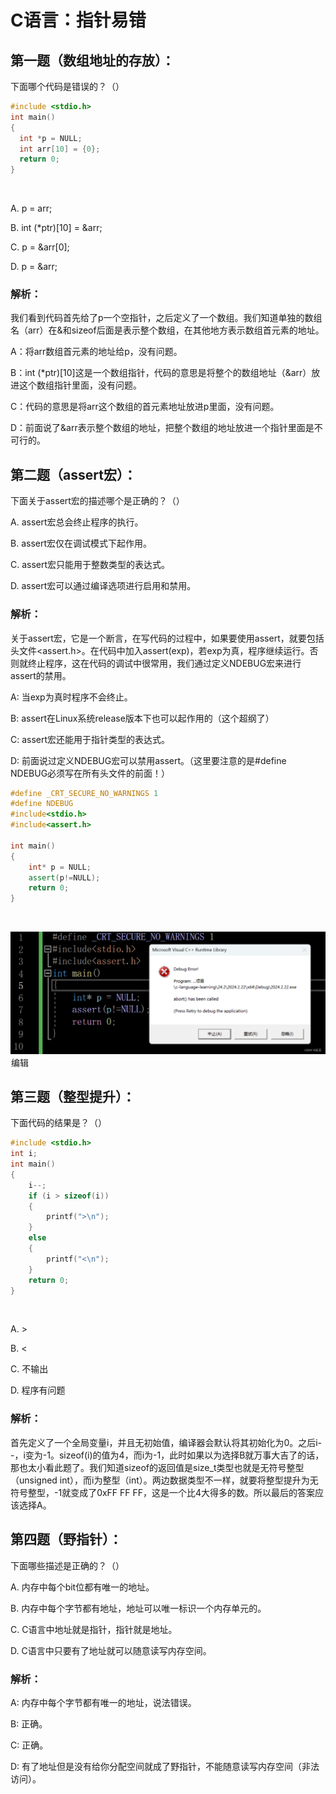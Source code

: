 

# C语言：指针易错

## 第一题（数组地址的存放）：

下面哪个代码是错误的？（）

```cpp
#include <stdio.h>
int main()
{
  int *p = NULL;
  int arr[10] = {0};
  return 0;
}
```

![点击并拖拽以移动](data:image/gif;base64,R0lGODlhAQABAPABAP///wAAACH5BAEKAAAALAAAAAABAAEAAAICRAEAOw==)

A. p = arr;

B. int (*ptr)[10] = &arr;

C. p = &arr[0];

D. p = &arr;

### 解析：

我们看到代码首先给了p一个空指针，之后定义了一个数组。我们知道单独的数组名（arr）在&和sizeof后面是表示整个数组，在其他地方表示数组首元素的地址。

A：将arr数组首元素的地址给p，没有问题。

B：int (*ptr)[10]这是一个数组指针，代码的意思是将整个的数组地址（&arr）放进这个数组指针里面，没有问题。

C：代码的意思是将arr这个数组的首元素地址放进p里面，没有问题。

D：前面说了&arr表示整个数组的地址，把整个数组的地址放进一个指针里面是不可行的。

## 第二题（assert宏）：

下面关于assert宏的描述哪个是正确的？（）

A. assert宏总会终止程序的执行。

B. assert宏仅在调试模式下起作用。

C. assert宏只能用于整数类型的表达式。

D. assert宏可以通过编译选项进行启用和禁用。

### 解析：

关于assert宏，它是一个断言，在写代码的过程中，如果要使用assert，就要包括头文件<assert.h>。在代码中加入assert(exp)，若exp为真，程序继续运行。否则就终止程序，这在代码的调试中很常用，我们通过定义NDEBUG宏来进行assert的禁用。

A: 当exp为真时程序不会终止。

B: assert在Linux系统release版本下也可以起作用的（这个超纲了）

C: assert宏还能用于指针类型的表达式。

D: 前面说过定义NDEBUG宏可以禁用assert。（这里要注意的是#define NDEBUG必须写在所有头文件的前面！）

```cpp
#define _CRT_SECURE_NO_WARNINGS 1
#define NDEBUG
#include<stdio.h>
#include<assert.h>

int main()
{
	int* p = NULL;
	assert(p!=NULL);
	return 0;
}
```

![点击并拖拽以移动](data:image/gif;base64,R0lGODlhAQABAPABAP///wAAACH5BAEKAAAALAAAAAABAAEAAAICRAEAOw==)

![img](https://raw.githubusercontent.com/QinMou000/pic/main/674a431f9fd69be75bcd8b4c4e29d5b5.png)![点击并拖拽以移动](data:image/gif;base64,R0lGODlhAQABAPABAP///wAAACH5BAEKAAAALAAAAAABAAEAAAICRAEAOw==)编辑

## 第三题（整型提升）：

下面代码的结果是？（）

```cpp
#include <stdio.h>
int i;
int main()
{
    i--;
    if (i > sizeof(i))
    {
        printf(">\n");
    }
    else
    {
        printf("<\n");
    }
    return 0; 
}
```

![点击并拖拽以移动](data:image/gif;base64,R0lGODlhAQABAPABAP///wAAACH5BAEKAAAALAAAAAABAAEAAAICRAEAOw==)

A. >

B. <

C. 不输出

D. 程序有问题

### 解析：

首先定义了一个全局变量i，并且无初始值，编译器会默认将其初始化为0。之后i--，i变为-1。sizeof(i)的值为4，而i为-1，此时如果以为选择B就万事大吉了的话，那也太小看此题了。我们知道sizeof的返回值是size_t类型也就是无符号整型（unsigned int），而i为整型（int）。两边数据类型不一样，就要将整型提升为无符号整型，-1就变成了0xFF FF FF，这是一个比4大得多的数。所以最后的答案应该选择A。

## 第四题（野指针）：

下面哪些描述是正确的？（）

A. 内存中每个bit位都有唯一的地址。

B. 内存中每个字节都有地址，地址可以唯一标识一个内存单元的。

C. C语言中地址就是指针，指针就是地址。

D. C语言中只要有了地址就可以随意读写内存空间。

### 解析：

A: 内存中每个字节都有唯一的地址，说法错误。

B: 正确。

C: 正确。

D: 有了地址但是没有给你分配空间就成了野指针，不能随意读写内存空间（非法访问）。